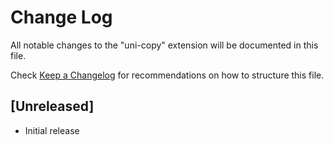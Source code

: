 # Change Log

All notable changes to the "uni-copy" extension will be documented in this file.

Check [Keep a Changelog](http://keepachangelog.com/) for recommendations on how to structure this file.

## [Unreleased]

- Initial release